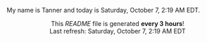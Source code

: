 My name is Tanner and today is Saturday, October 7, 2:19 AM EDT.

<p align="center">This <i>README</i> file is generated <b>every 3 hours</b>!</br>Last refresh: Saturday, October 7, 2:19 AM EDT<br /></p>
